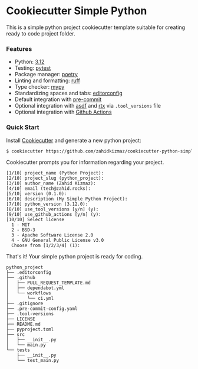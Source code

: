 # Cookiecutter Simple Python

This is a simple python project cookiecutter template suitable for creating ready to code project folder.

### Features

- Python: [3.12](https://docs.python.org/release/3.12.0/)
- Testing: [pytest](https://github.com/pytest-dev/pytest/)
- Package manager: [poetry](https://github.com/python-poetry/poetry)
- Linting and formatting: [ruff](https://github.com/astral-sh/ruff)
- Type checker: [mypy](https://github.com/python/mypy)
- Standardizing spaces and tabs: [editorconfig](https://editorconfig.org/)
- Default integration with [pre-commit](https://github.com/pre-commit/pre-commit)
- Optional integration with [asdf](https://github.com/asdf-vm/asdf) and [rtx](https://github.com/jdx/rtx) via `.tool_versions` file
- Optional integration with [Github Actions](https://github.com/features/actions)

### Quick Start

Install [Cookiecutter](https://github.com/cookiecutter/cookiecutter) and generate a new python project:

```bash
$ cookiecutter https://github.com/zahidkizmaz/cookiecutter-python-simple
```

Cookiecutter prompts you for information regarding your project.
```no-highlight
[1/10] project_name (Python Project):
[2/10] project_slug (python_project):
[3/10] author_name (Zahid Kizmaz):
[4/10] email (tech@zahid.rocks):
[5/10] version (0.1.0):
[6/10] description (My Simple Python Project):
[7/10] python_version (3.12.0):
[8/10] use_tool_versions [y/n] (y):
[9/10] use_github_actions [y/n] (y):
[10/10] Select license
  1 - MIT
  2 - BSD-3
  3 - Apache Software License 2.0
  4 - GNU General Public License v3.0
  Choose from [1/2/3/4] (1):
```

That's it! Your simple python project is ready for coding.
```no-highlight
python_project
├── .editorconfig
├── .github
│   ├── PULL_REQUEST_TEMPLATE.md
│   ├── dependabot.yml
│   └── workflows
│       └── ci.yml
├── .gitignore
├── .pre-commit-config.yaml
├── .tool-versions
├── LICENSE
├── README.md
├── pyproject.toml
├── src
│   ├── __init__.py
│   └── main.py
└── tests
    ├── __init__.py
    └── test_main.py
```
